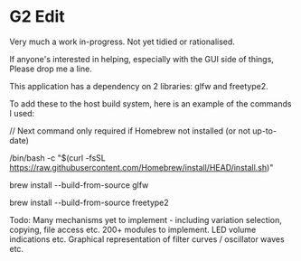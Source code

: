 # G2 Edit

Very much a work in-progress. Not yet tidied or rationalised.

If anyone's interested in helping, especially with the GUI side of things,
Please drop me a line.


This application has a dependency on 2 libraries: glfw and freetype2.

To add these to the host build system, here is an example of the commands I used:

// Next command only required if Homebrew not installed (or not up-to-date)

/bin/bash -c "$(curl -fsSL https://raw.githubusercontent.com/Homebrew/install/HEAD/install.sh)"

brew install --build-from-source glfw

brew install --build-from-source freetype2


Todo: Many mechanisms yet to implement - including variation selection, copying,
file access etc. 200+ modules to implement. LED volume indications etc. Graphical representation of filter curves / oscillator waves etc.

